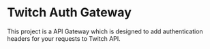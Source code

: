 # Twitch Auth Gateway

This project is a API Gateway which is designed to add authentication headers for your requests to Twitch API.

